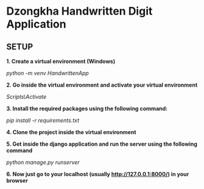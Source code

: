 # Dzongkha Handwritten Digit Application

## SETUP
**1. Create a virtual environment (Windows)**

_python -m venv HandwrittenApp_

**2. Go inside the virtual environment and activate your virtual environment**

_Scripts\Activate_

**3. Install the required packages using the following command:**

_pip install -r requirements.txt_

**4. Clone the project inside the virtual environment**

**5. Get inside the django application and run the server using the following command**

_python manage.py runserver_

**6. Now just go to your localhost (usually http://127.0.0.1:8000/) in your browser**


